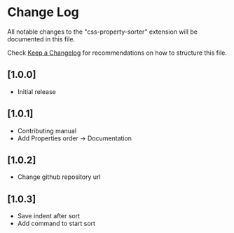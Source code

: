 # Change Log

All notable changes to the "css-property-sorter" extension will be documented in this file.

Check [Keep a Changelog](http://keepachangelog.com/) for recommendations on how to structure this file.

## [1.0.0]

- Initial release

## [1.0.1]

- Contributing manual
- Add Properties order -> Documentation

## [1.0.2]

- Change github repository url

## [1.0.3]

- Save indent after sort
- Add command to start sort


